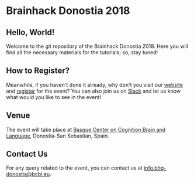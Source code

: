 # Brainhack Donostia 2018

## Hello, World!
Welcome to the git repository of the Brainhack Donostia 2018. Here you will find all the necessary materials for the tutorials; so, stay tuned!

## How to Register?
Meanwhile, if you haven't done it already, why don't you visit our [website](http://www.bcbl.eu/events/BrainHackDonostia2018) and [register](http://www.bcbl.eu/events/BrainhackDonostia2018/en/registration/ "Register") for the event? You can also join us on [Slack](https://brainhack.slack.com/messages/bhg18-donostia "Slack Channel") and let us know what would you like to see in the event!

## Venue
The event will take place at [Basque Center on Cognition Brain and Language](https://www.google.es/maps/place/BCBL+-+Basque+Center+on+Cognition,+Brain+and+Language/@43.294269,-1.9882887,17z/data=!3m1!4b1!4m5!3m4!1s0xd51afe05db924a1:0xaa992e65461e64d7!8m2!3d43.294269!4d-1.9861), Donostia-San Sebastian, Spain.

## Contact Us
For any query related to the event, you can contact us at [info.bhg-donostia@bcbl.eu](mailto:info.bhg-donostia@bcbl.eu). 
